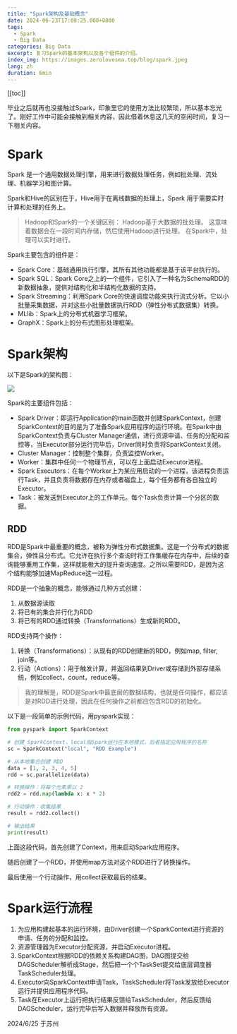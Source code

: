 ```yaml
---
title: "Spark架构及基础概念"
date: 2024-06-23T17:08:25.000+0800
tags:
  - Spark
  - Big Data
categories: Big Data
excerpt: 复习Spark的基本架构以及各个组件的介绍。
index_img: https://images.zerolovesea.top/blog/spark.jpeg
lang: zh
duration: 6min
---
```

[[toc]]

毕业之后就再也没接触过Spark，印象里它的使用方法比较繁琐，所以基本忘光了。刚好工作中可能会接触到相关内容，因此借着休息这几天的空闲时间，复习一下相关内容。

# Spark

Spark 是一个通用数据处理引擎，用来进行数据处理任务，例如批处理、流处理、机器学习和图计算。

Spark和Hive的区别在于，Hive用于在离线数据的处理上，Spark 用于需要实时计算和处理的任务上。

> Hadoop和Spark的一个关键区别： Hadoop基于大数据的批处理。 这意味着数据会在一段时间内存储，然后使用Hadoop进行处理。 在Spark中，处理可以实时进行。
> 

Spark主要包含的组件是：

- Spark Core：基础通用执行引擎，其所有其他功能都是基于该平台执行的。
- Spark SQL：Spark Core之上的一个组件，它引入了一种名为SchemaRDD的新数据抽象，提供对结构化和半结构化数据的支持。
- Spark Streaming：利用Spark Core的快速调度功能来执行流式分析。它以小批量采集数据，并对这些小批量数据执行RDD（弹性分布式数据集）转换。
- MLlib：Spark上的分布式机器学习框架。
- GraphX：Spark上的分布式图形处理框架。

# Spark架构

以下是Spark的架构图：

![](https://static001.geekbang.org/infoq/6a/6a017f614dd45c2434cdeb2ef203e07d.png)

Spark的主要组件包括：

- Spark Driver：即运行Application的main函数并创建SparkContext，创建SparkContext的目的是为了准备Spark应用程序的运行环境。在Spark中由SparkContext负责与Cluster Manager通信，进行资源申请、任务的分配和监控等，当Executor部分运行完毕后，Driver同时负责将SparkContext关闭。
- Cluster Manager：控制整个集群，负责监控Worker。
- Worker：集群中任何一个物理节点，可以在上面启动Executor进程。
- Spark Executors：在每个Worker上为某应用启动的一个进程，该进程负责运行Task，并且负责将数据存在内存或者磁盘上，每个任务都有各自独立的Executor。
- Task：被发送到Executor上的工作单元。每个Task负责计算一个分区的数据。

## RDD

RDD是Spark中最重要的概念，被称为弹性分布式数据集。这是一个分布式的数据集合，弹性且分布式。它允许在执行多个查询时将工作集缓存在内存中，后续的查询能够重用工作集，这样就能极大的提升查询速度。之所以需要RDD，是因为这个结构能够加速MapReduce这一过程。

RDD是一个抽象的概念，能够通过几种方式创建：

1. 从数据源读取
2. 将已有的集合并行化为RDD
3. 将已有的RDD通过转换（Transformations）生成新的RDD。

RDD支持两个操作：

1. 转换（Transformations）：从现有的RDD创建新的RDD，例如map, filter, join等。
2. 行动（Actions）：用于触发计算，并返回结果到Driver或存储到外部存储系统，例如collect，count，reduce等。

> 我的理解是，RDD是Spark中最底层的数据结构，也就是任何操作，都应该是对RDD进行处理，因此在任何操作之前都应包含RDD的初始化。

以下是一段简单的示例代码，用pyspark实现：

```python
from pyspark import SparkContext

# 创建 SparkContext，local指Spark运行在本地模式，后者指定应用程序的名称
sc = SparkContext("local", "RDD Example")

# 从本地集合创建 RDD
data = [1, 2, 3, 4, 5]
rdd = sc.parallelize(data)

# 转换操作：将每个元素乘以 2
rdd2 = rdd.map(lambda x: x * 2)

# 行动操作：收集结果
result = rdd2.collect()

# 输出结果
print(result)
```

上面这段代码，首先创建了Context，用来启动Spark应用程序。

随后创建了一个RDD，并使用map方法对这个RDD进行了转换操作。

最后使用一个行动操作，用collect获取最后的结果。

# Spark运行流程

1. 为应用构建起基本的运行环境，由Driver创建一个SparkContext进行资源的申请、任务的分配和监控。
2. 资源管理器为Executor分配资源，并启动Executor进程。
3. SparkContext根据RDD的依赖关系构建DAG图，DAG图提交给DAGScheduler解析成Stage，然后把一个个TaskSet提交给底层调度器TaskScheduler处理。
4. Executor向SparkContext申请Task，TaskScheduler将Task发放给Executor运行并提供应用程序代码。
5. Task在Executor上运行把执行结果反馈给TaskScheduler，然后反馈给DAGScheduler，运行完毕后写入数据并释放所有资源。

2024/6/25 于苏州
